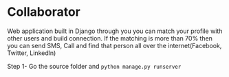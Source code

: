 # Collaborator
Web application built in Django through you you can match your profile with other users and build connection. If the matching is more than 70% then you can send SMS, Call and find that person all over the internet(Facebook, Twitter, Linkedln)

Step 1- Go the source folder and `python manage.py runserver` 

